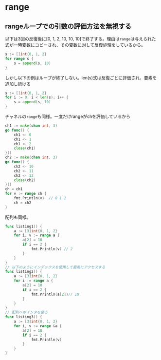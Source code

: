 # range

## rangeループでの引数の評価方法を無視する
以下は3回の反復後に[0, 1, 2, 10, 10, 10]で終了する。理由は`range`は与えられた式が一時変数にコピーされ、その変数に対して反復処理をしているから。
```go
s := []int{0, 1, 2}
for range s {
    s = append(s, 10)
}
```

しかし以下の例はループが終了しない。len(s)式は反復ごとに評価され、要素を追加し続ける
```go
s := []int{0, 1, 2}
for i := 0; i < len(s); i++ {
    s = append(s, 10)
}
```
チャネルの`range`も同様。一度だけrangeがchを評価しているから
```go
ch1 := make(chan int, 3)
go func() {
	ch1 <- 0
	ch1 <- 1
	ch1 <- 2
	close(ch1)
}()
ch2 := make(chan int, 3)
go func() {
	ch2 <- 10
	ch2 <- 11
	ch2 <- 12
	close(ch2)
}()
ch = ch1
for v := range ch {
    fmt.Println(v)  // 0 1 2
    ch = ch2
}
```
配列も同様。
```go
func listing1() {
	a := [3]int{0, 1, 2}
	for i, v := range a {
		a[2] = 10
		if i == 2 {
			fmt.Println(v) // 2
		}
	}
}
// 以下のようにインデックスを使用して要素にアクセスする
func listing2() {
	a := [3]int{0, 1, 2}
	for i := range a {
		a[2] = 10
		if i == 2 {
			fmt.Println(a[2])// 10
		}
	}
}
// 配列へポインタを使う
func listing3() {
	a := [3]int{0, 1, 2}
	for i, v := range &a {
		a[2] = 10
		if i == 2 {
			fmt.Println(v)
		}
	}
}
```
